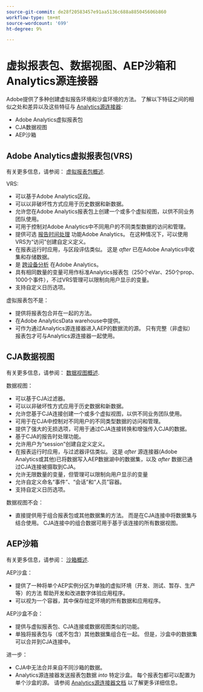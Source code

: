 ```yaml
---
source-git-commit: de28f20583457e91aa5136c688a885045606b860
workflow-type: tm+mt
source-wordcount: '699'
ht-degree: 9%

---
```

# 虚拟报表包、数据视图、AEP沙箱和Analytics源连接器

Adobe提供了多种创建虚拟报告环境和沙盒环境的方法。 了解以下特征之间的相似之处和差异以及这些特征与 [Analytics源连接器](https://experienceleague.adobe.com/docs/experience-platform/sources/ui-tutorials/create/adobe-applications/analytics.html?lang=zh-Hans):

* Adobe Analytics虚拟报表包
* CJA数据视图
* AEP沙箱

## Adobe Analytics虚拟报表包(VRS)

有关更多信息，请参阅： [虚拟报表包概述](https://experienceleague.adobe.com/docs/analytics/components/virtual-report-suites/vrs-about.html?lang=zh-Hans).

VRS:

* 可以基于Adobe Analytics区段。
* 可以以非破坏性方式应用于历史数据和新数据。
* 允许您在Adobe Analytics报表包上创建一个或多个虚拟视图，以供不同业务团队使用。
* 可用于控制对Adobe Analytics中不同用户的不同类型数据的访问和管理。
* 提供可选 [报告时间处理](https://experienceleague.adobe.com/docs/analytics/components/virtual-report-suites/vrs-report-time-processing.html?lang=zh-Hans) 功能Adobe Analytics。 在这种情况下，可以使用VRS为“访问”创建自定义定义。
* 在报表运行时应用，与区段评估类似。 这是 _after_ 已在Adobe Analytics中收集和存储数据。
* 是 [跨设备分析](https://experienceleague.adobe.com/docs/analytics/components/cda/overview.html?lang=zh-Hans) 在Adobe Analytics。
* 具有相同数量的变量可用作标准Analytics报表包（250个eVar、250个prop、1000个事件），不过VRS管理可以限制向用户显示的变量。
* 支持自定义日历选项。

虚拟报表包不是：

* 提供将报表包合并在一起的方法。
* 在Adobe AnalyticsData warehouse中提供。
* 可作为通过Analytics源连接器进入AEP的数据流的源。 只有完整（非虚拟）报表包才可与Analytics源连接器一起使用。


## CJA数据视图

有关更多信息，请参阅： [数据视图概述](https://experienceleague.adobe.com/docs/analytics-platform/using/cja-dataviews/data-views.html?lang=zh-Hans).

数据视图：

* 可以基于CJA过滤器。
* 可以以非破坏性方式应用于历史数据和新数据。
* 允许您基于CJA连接创建一个或多个虚拟视图，以供不同业务团队使用。
* 可用于在CJA中控制对不同用户的不同类型数据的访问和管理。
* 提供了强大的无损选项，可用于通过CJA连接转换和增强传入CJA的数据。
* 基于CJA的报告时处理功能。
* 允许用户为“session”创建自定义定义。
* 在报表运行时应用，与过滤器评估类似。 这是 _after_ 源连接器(Adobe Analytics或其他)已将数据写入AEP数据湖中的数据集，以及 _after_ 数据已通过CJA连接被摄取到CJA。
* 允许无限数量的变量，但管理可以限制向用户显示的变量
* 允许自定义命名“事件”、“会话”和“人员”容器。
* 支持自定义日历选项。

数据视图不会：

* 直接提供用于组合报表包或其他数据集的方法。 而是在CJA连接中将数据集与结合使用。 CJA连接中的组合数据可用于基于该连接的所有数据视图。

## AEP沙箱

有关更多信息，请参阅： [沙箱概述](https://experienceleague.adobe.com/docs/experience-platform/sandbox/home.html?lang=zh-Hans).

AEP沙盒：

* 提供了一种将单个AEP实例分区为单独的虚拟环境（开发、测试、暂存、生产等）的方法 帮助开发和改进数字体验应用程序。
* 可以视为一个容器，其中保存给定环境的所有数据和应用程序。

AEP沙盒不会：

* 提供与虚拟报表包、CJA连接或数据视图类似的功能。
* 单独将报表包与（或不包含）其他数据集组合在一起。 但是，沙盒中的数据集可以合并到CJA连接中。

进一步：

* CJA中无法合并来自不同沙箱的数据。
* Analytics源连接器发送报表包数据 _into_ 特定沙盒。 每个报表包都可以配置为单个沙盒的源。 请参阅 [Analytics源连接器文档](https://experienceleague.adobe.com/docs/experience-platform/sources/ui-tutorials/create/adobe-applications/analytics.html?lang=en) 以了解更多详细信息。